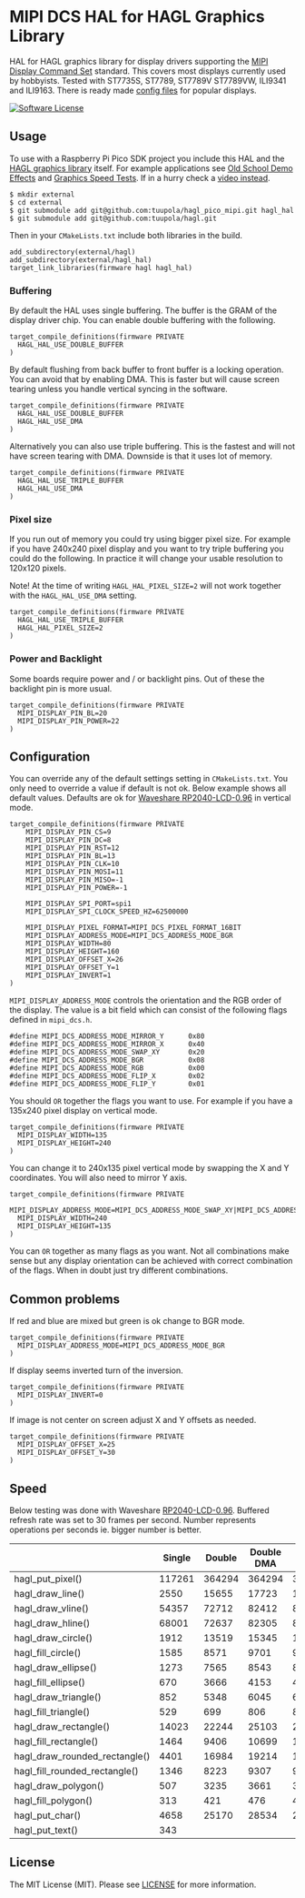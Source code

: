 # MIPI DCS HAL for HAGL Graphics Library

HAL for HAGL graphics library for display drivers supporting the [MIPI Display Command Set](https://www.mipi.org/specifications/display-command-set) standard. This covers most displays currently used by hobbyists. Tested with ST7735S, ST7789, ST7789V ST7789VW, ILI9341 and ILI9163. There is ready made [config files](https://github.com/tuupola/hagl_pico_mipi/tree/master/cmake) for popular displays.

[![Software License](https://img.shields.io/badge/license-MIT-brightgreen.svg?style=flat-square)](LICENSE.md)

## Usage

To use with a Raspberry Pi Pico SDK project you include this HAL and the [HAGL graphics library](https://github.com/tuupola/hagl) itself. For example applications see [Old School Demo Effects](https://github.com/tuupola/pico_effects) and [Graphics Speed Tests](https://github.com/tuupola/pico_effects). If in a hurry check a [video instead](https://vimeo.com/510236080).

```
$ mkdir external
$ cd external
$ git submodule add git@github.com:tuupola/hagl_pico_mipi.git hagl_hal
$ git submodule add git@github.com:tuupola/hagl.git
```

Then in your `CMakeLists.txt` include both libraries in the build.

```
add_subdirectory(external/hagl)
add_subdirectory(external/hagl_hal)
target_link_libraries(firmware hagl hagl_hal)

```

### Buffering

By default the HAL uses single buffering. The buffer is the GRAM of the display driver chip. You can enable double buffering with the following.

```
target_compile_definitions(firmware PRIVATE
  HAGL_HAL_USE_DOUBLE_BUFFER
)
```

By default flushing from back buffer to front buffer is a locking operation. You can avoid that by enabling DMA. This is faster but will cause screen tearing unless you handle vertical syncing in the software.

```
target_compile_definitions(firmware PRIVATE
  HAGL_HAL_USE_DOUBLE_BUFFER
  HAGL_HAL_USE_DMA
)
```

Alternatively you can also use triple buffering. This is the fastest and will not have screen tearing with DMA. Downside is that it uses lot of memory.


```
target_compile_definitions(firmware PRIVATE
  HAGL_HAL_USE_TRIPLE_BUFFER
  HAGL_HAL_USE_DMA
)
```

### Pixel size

If you run out of memory you could try using bigger pixel size. For example if you have 240x240 pixel display and you want to try triple buffering you could do the following. In practice it will change your usable resolution to 120x120 pixels.

Note! At the time of writing `HAGL_HAL_PIXEL_SIZE=2` will not work together with the `HAGL_HAL_USE_DMA` setting.

```
target_compile_definitions(firmware PRIVATE
  HAGL_HAL_USE_TRIPLE_BUFFER
  HAGL_HAL_PIXEL_SIZE=2
)
```

### Power and Backlight

Some boards require power and / or backlight pins. Out of these the backlight pin is more usual.

```
target_compile_definitions(firmware PRIVATE
  MIPI_DISPLAY_PIN_BL=20
  MIPI_DISPLAY_PIN_POWER=22
)
```



## Configuration

You can override any of the default settings setting in `CMakeLists.txt`. You only need to override a value if default is not ok. Below example shows all default values. Defaults are ok for [Waveshare RP2040-LCD-0.96](https://www.waveshare.com/wiki/RP2040-LCD-0.96) in vertical mode.

```
target_compile_definitions(firmware PRIVATE
    MIPI_DISPLAY_PIN_CS=9
    MIPI_DISPLAY_PIN_DC=8
    MIPI_DISPLAY_PIN_RST=12
    MIPI_DISPLAY_PIN_BL=13
    MIPI_DISPLAY_PIN_CLK=10
    MIPI_DISPLAY_PIN_MOSI=11
    MIPI_DISPLAY_PIN_MISO=-1
    MIPI_DISPLAY_PIN_POWER=-1

    MIPI_DISPLAY_SPI_PORT=spi1
    MIPI_DISPLAY_SPI_CLOCK_SPEED_HZ=62500000

    MIPI_DISPLAY_PIXEL_FORMAT=MIPI_DCS_PIXEL_FORMAT_16BIT
    MIPI_DISPLAY_ADDRESS_MODE=MIPI_DCS_ADDRESS_MODE_BGR
    MIPI_DISPLAY_WIDTH=80
    MIPI_DISPLAY_HEIGHT=160
    MIPI_DISPLAY_OFFSET_X=26
    MIPI_DISPLAY_OFFSET_Y=1
    MIPI_DISPLAY_INVERT=1
)
```

`MIPI_DISPLAY_ADDRESS_MODE` controls the orientation and the RGB order of the display. The value is a bit field which can consist of the following flags defined in `mipi_dcs.h`.

```
#define MIPI_DCS_ADDRESS_MODE_MIRROR_Y      0x80
#define MIPI_DCS_ADDRESS_MODE_MIRROR_X      0x40
#define MIPI_DCS_ADDRESS_MODE_SWAP_XY       0x20
#define MIPI_DCS_ADDRESS_MODE_BGR           0x08
#define MIPI_DCS_ADDRESS_MODE_RGB           0x00
#define MIPI_DCS_ADDRESS_MODE_FLIP_X        0x02
#define MIPI_DCS_ADDRESS_MODE_FLIP_Y        0x01
```

You should `OR` together the flags you want to use. For example if you have a 135x240 pixel display on vertical mode.

```
target_compile_definitions(firmware PRIVATE
  MIPI_DISPLAY_WIDTH=135
  MIPI_DISPLAY_HEIGHT=240
)
```

You can change it to 240x135 pixel vertical mode by swapping the X and Y coordinates. You will also need to mirror Y axis.

```
target_compile_definitions(firmware PRIVATE
  MIPI_DISPLAY_ADDRESS_MODE=MIPI_DCS_ADDRESS_MODE_SWAP_XY|MIPI_DCS_ADDRESS_MODE_MIRROR_Y
  MIPI_DISPLAY_WIDTH=240
  MIPI_DISPLAY_HEIGHT=135
)
```

You can `OR` together as many flags as you want. Not all combinations make sense but any display orientation can be achieved with correct combination of the flags. When in doubt just try different combinations.

## Common problems

If red and blue are mixed but green is ok change to BGR mode.

```
target_compile_definitions(firmware PRIVATE
  MIPI_DISPLAY_ADDRESS_MODE=MIPI_DCS_ADDRESS_MODE_BGR
)
```

If display seems inverted turn of the inversion.

```
target_compile_definitions(firmware PRIVATE
  MIPI_DISPLAY_INVERT=0
)
```

If image is not center on screen adjust X and Y offsets as needed.

```
target_compile_definitions(firmware PRIVATE
  MIPI_DISPLAY_OFFSET_X=25
  MIPI_DISPLAY_OFFSET_Y=30
)
```

## Speed

Below testing was done with Waveshare [RP2040-LCD-0.96](https://www.waveshare.com/wiki/RP2040-LCD-0.96). Buffered refresh rate was set to 30 frames per second. Number represents operations per seconds ie. bigger number is better.

|                               | Single | Double    | Double DMA | Triple DMA |
|-------------------------------|--------|-----------|------------|------------|
| hagl_put_pixel()              | 117261 |    364294 |     364294 |     365326 |
| hagl_draw_line()              |   2550 |     15655 |      17723 |      17794 |
| hagl_draw_vline()             |  54357 |     72712 |      82412 |      82509 |
| hagl_draw_hline()             |  68001 |     72637 |      82305 |      82497 |
| hagl_draw_circle()            |   1912 |     13519 |      15345 |      15371 |
| hagl_fill_circle()            |   1585 |      8571 |       9701 |       9744 |
| hagl_draw_ellipse()           |   1273 |      7565 |       8543 |       8563 |
| hagl_fill_ellipse()           |    670 |      3666 |       4153 |       4167 |
| hagl_draw_triangle()          |    852 |      5348 |       6045 |       6080 |
| hagl_fill_triangle()          |    529 |       699 |        806 |        806 |
| hagl_draw_rectangle()         |  14023 |     22244 |      25103 |      25244 |
| hagl_fill_rectangle()         |   1464 |      9406 |      10699 |      10712 |
| hagl_draw_rounded_rectangle() |   4401 |     16984 |      19214 |      19288 |
| hagl_fill_rounded_rectangle() |   1346 |      8223 |       9307 |       9347 |
| hagl_draw_polygon()           |    507 |      3235 |       3661 |       3678 |
| hagl_fill_polygon()           |    313 |       421 |        476 |        486 |
| hagl_put_char()               |   4658 |     25170 |      28534 |      28443 |
| hagl_put_text()               |    343 |           |            |            |

## License

The MIT License (MIT). Please see [LICENSE](LICENSE) for more information.
